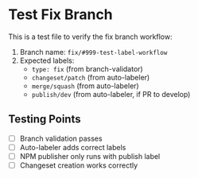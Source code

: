 # Test Fix Branch

This is a test file to verify the fix branch workflow:

1. Branch name: `fix/#999-test-label-workflow`
2. Expected labels:
   - `type: fix` (from branch-validator)
   - `changeset/patch` (from auto-labeler)
   - `merge/squash` (from auto-labeler)
   - `publish/dev` (from auto-labeler, if PR to develop)

## Testing Points

- [ ] Branch validation passes
- [ ] Auto-labeler adds correct labels
- [ ] NPM publisher only runs with publish label
- [ ] Changeset creation works correctly